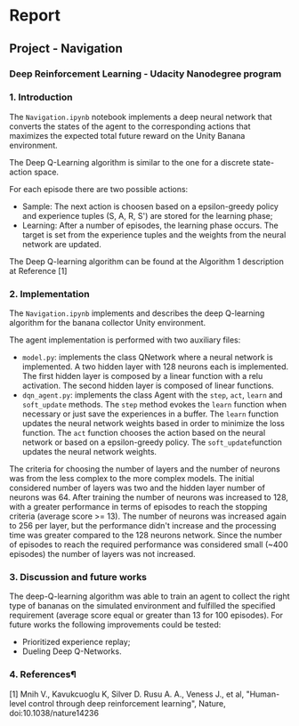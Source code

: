 # Report 

## Project - Navigation

### Deep Reinforcement Learning - Udacity Nanodegree program

### 1. Introduction

The ```Navigation.ipynb``` notebook implements a deep neural network that converts the states of the agent to the corresponding actions that maximizes the expected total future reward on the Unity Banana environment.

The Deep Q-Learning algorithm is similar to the one for a discrete state-action space. 

For each episode there are two possible actions:
- Sample: The next action is choosen based on a epsilon-greedy policy and experience tuples (S, A, R, S') are stored for the learning phase;
- Learning: After a number of episodes, the learning phase occurs. The target is set from the experience tuples and the weights from the neural network are updated. 

The Deep Q-learning algorithm can be found at the Algorithm 1 description at Reference [1] 


### 2. Implementation

The ```Navigation.ipynb``` implements and describes the deep Q-learning algorithm for the banana collector Unity environment. 

The agent implementation is performed with two auxiliary files:
- ```model.py```: implements the class QNetwork where a neural network is implemented. A two hidden layer with 128 neurons each is implemented. The first hidden layer is composed by a linear function with a relu activation. The second hidden layer is composed of linear functions.
- ```dqn_agent.py```: implements the class Agent with the ```step```, ```act```, ```learn``` and ```soft_update``` methods. The ```step``` method evokes the ```learn``` function when necessary or just save the experiences in a buffer. The ```learn``` function updates the neural network weights based in order to minimize the loss function. The ```act``` function chooses the action based on the neural network or based on a epsilon-greedy policy. The ```soft_update```function updates the neural network weights.

The criteria for choosing the number of layers and the number of neurons was from the less complex to the more complex models. The initial considered number of layers was two and the hidden layer number of neurons was 64. After training the number of neurons was increased to 128, with a greater performance in terms of episodes to reach the stopping criteria (average score >= 13). The number of neurons was increased again to 256 per layer, but the performance didn't increase and the processing time was greater compared to the 128 neurons network. Since the number of episodes to reach the required performance was considered small (~400 episodes) the number of layers was not increased.


### 3. Discussion and future works

The deep-Q-learning algorithm was able to train an agent to collect the right type of bananas on the simulated environment and fulfilled the specified requirement (average score equal or greater than 13 for 100 episodes). For future works the following improvements could be tested:
- Prioritized experience replay;
- Dueling Deep Q-Networks.

### 4. References¶

[1] Mnih V., Kavukcuoglu K, Silver D. Rusu A. A., Veness J., et al, "Human-level control through deep reinforcement
learning", Nature, doi:10.1038/nature14236
